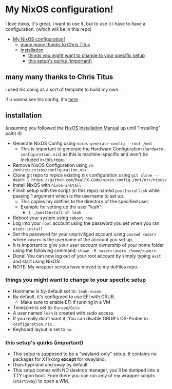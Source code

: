 # My NixOS configuration!

I love nixos, it's great. i want to use it, but to use it i have to have a configuration. (which will be in this repo)


- [My NixOS configuration!](#my-nixos-configuration)
  - [many many thanks to Chris Titus](#many-many-thanks-to-chris-titus)
  - [installation](#installation)
    - [things you might want to change to your specific setup](#things-you-might-want-to-change-to-your-specific-setup)
    - [this setup's quirks (important)](#this-setups-quirks-important)


## many many thanks to Chris Titus

i used his conig as a sort of template to build my own.

if u wanna see his config, it's
[here](https://github.com/ChrisTitusTech/nixos-titus/blob/main/configuration.nix)
.

## installation

(assuming you followed the [NixOS Installation Manual](https://nixos.org/manual/nixos/stable/index.html#sec-installation-manual-installing) up until "Installing" point 4)

- Generate NixOS Config using `nixos-generate-config --root /mnt`
  - This is important to generate the Hardware Configuration (`hardware-configuration.nix`) as this is machine-specific and won't be included in this repo.
- Remove NixOS Configuration using `rm /mnt/etc/nixos/configuration.nix`
- Clone git repo to replce existing nix configuration using `git clone --depth 1 https://github.com/RealFX-Code/nixos-config /mnt/etc/nixos/`
- Install NixOS with `nixos-install`
- Finish setup with the script (in this repo) named `postInstall.sh` while passing 1 argument which is the username to set up.
  - This copies my dotfiles to the directory of the specified user.
  - Example for setting up the user "leah":
    - `$ ./postInstall.sh leah`
- Reboot your system using `reboot now`
- Log into your `root` account using the password you set when you ran `nixos-install`
- Set the password for your unpriviliged account using `passwd <user>` where `<user>` is the username of the account you set up.
- It is important to give your user account ownership of your home folder using the following command: `chown -R <user>:users /home/<user>`.
- Done! You can now log out of your root account by simply typing `exit` and start using NixOS!
- NOTE: My wrapper scripts have moved to my dotfiles repo.

### things you might want to change to your specific setup

- Hostname is by-default set to: `leah-nixos`
- By default, it's configured to use EFI with GRUB.
  - Make sure to enable EFI if running in a VM
- Timezone is set to: `Europe/Oslo`
- A user named `leah` is created with sudo access.
- If you really don't want it, You can disable GRUB's OS-Prober in `configuration.nix`.
- Keyboard layout is set to `no`.

### this setup's quirks (important)

- This setup is supposed to be a "wayland-only" setup. It contains no packages for X11/xorg **except** for xwayland.
- Uses hyprland and sway by default
- This setup comes with NO desktop manager, you'll be dumped into a TTY upon boot. From there you can run amy of my wrapper scripts (`startSway`) to open a WM.

